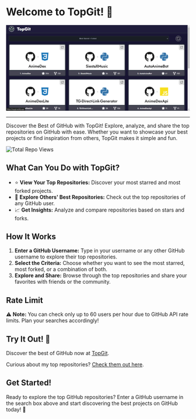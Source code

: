 # Welcome to TopGit! 🚀

<img src="assets/screenshot.jpg">

---

Discover the Best of GitHub with TopGit! Explore, analyze, and share the top repositories on GitHub with ease. Whether you want to showcase your best projects or find inspiration from others, TopGit makes it simple and fun.

<img src="https://stats.techzbots.co/api/views_badge?page=https%3A%2F%2Fgithub.com%2FTechShreyash%2FTopGit&color1=e4214c&color2=40ba49&label=Total%20Repo%20Views" alt="Total Repo Views">

## What Can You Do with TopGit?

- ⭐ **View Your Top Repositories:** Discover your most starred and most forked projects.
- 🍴 **Explore Others' Best Repositories:** Check out the top repositories of any GitHub user.
- 📈 **Get Insights:** Analyze and compare repositories based on stars and forks.

## How It Works

1. **Enter a GitHub Username:** Type in your username or any other GitHub username to explore their top repositories.
2. **Select the Criteria:** Choose whether you want to see the most starred, most forked, or a combination of both.
3. **Explore and Share:** Browse through the top repositories and share your favorites with friends or the community.

## Rate Limit

⚠️ **Note:** You can check only up to 60 users per hour due to GitHub API rate limits. Plan your searches accordingly!

## Try It Out! 🌟

Discover the best of GitHub now at [TopGit](https://topgit.netlify.app).

Curious about my top repositories? [Check them out here](https://topgit.netlify.app/?user=TechShreyash).

## Get Started!

Ready to explore the top GitHub repositories? Enter a GitHub username in the search box above and start discovering the best projects on GitHub today! 🎉

